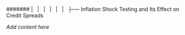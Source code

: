 ####### |   |   |   |   |   |   ├── Inflation Shock Testing and Its Effect on Credit Spreads

*Add content here*